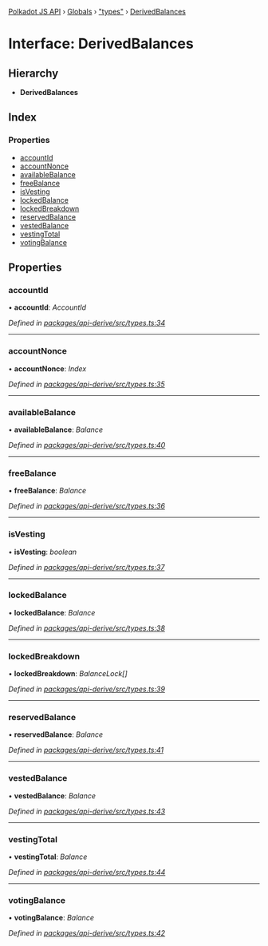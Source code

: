 [Polkadot JS API](../README.md) › [Globals](../globals.md) › ["types"](../modules/_types_.md) › [DerivedBalances](_types_.derivedbalances.md)

# Interface: DerivedBalances

## Hierarchy

* **DerivedBalances**

## Index

### Properties

* [accountId](_types_.derivedbalances.md#accountid)
* [accountNonce](_types_.derivedbalances.md#accountnonce)
* [availableBalance](_types_.derivedbalances.md#availablebalance)
* [freeBalance](_types_.derivedbalances.md#freebalance)
* [isVesting](_types_.derivedbalances.md#isvesting)
* [lockedBalance](_types_.derivedbalances.md#lockedbalance)
* [lockedBreakdown](_types_.derivedbalances.md#lockedbreakdown)
* [reservedBalance](_types_.derivedbalances.md#reservedbalance)
* [vestedBalance](_types_.derivedbalances.md#vestedbalance)
* [vestingTotal](_types_.derivedbalances.md#vestingtotal)
* [votingBalance](_types_.derivedbalances.md#votingbalance)

## Properties

###  accountId

• **accountId**: *AccountId*

*Defined in [packages/api-derive/src/types.ts:34](https://github.com/polkadot-js/api/blob/5739b69757/packages/api-derive/src/types.ts#L34)*

___

###  accountNonce

• **accountNonce**: *Index*

*Defined in [packages/api-derive/src/types.ts:35](https://github.com/polkadot-js/api/blob/5739b69757/packages/api-derive/src/types.ts#L35)*

___

###  availableBalance

• **availableBalance**: *Balance*

*Defined in [packages/api-derive/src/types.ts:40](https://github.com/polkadot-js/api/blob/5739b69757/packages/api-derive/src/types.ts#L40)*

___

###  freeBalance

• **freeBalance**: *Balance*

*Defined in [packages/api-derive/src/types.ts:36](https://github.com/polkadot-js/api/blob/5739b69757/packages/api-derive/src/types.ts#L36)*

___

###  isVesting

• **isVesting**: *boolean*

*Defined in [packages/api-derive/src/types.ts:37](https://github.com/polkadot-js/api/blob/5739b69757/packages/api-derive/src/types.ts#L37)*

___

###  lockedBalance

• **lockedBalance**: *Balance*

*Defined in [packages/api-derive/src/types.ts:38](https://github.com/polkadot-js/api/blob/5739b69757/packages/api-derive/src/types.ts#L38)*

___

###  lockedBreakdown

• **lockedBreakdown**: *BalanceLock[]*

*Defined in [packages/api-derive/src/types.ts:39](https://github.com/polkadot-js/api/blob/5739b69757/packages/api-derive/src/types.ts#L39)*

___

###  reservedBalance

• **reservedBalance**: *Balance*

*Defined in [packages/api-derive/src/types.ts:41](https://github.com/polkadot-js/api/blob/5739b69757/packages/api-derive/src/types.ts#L41)*

___

###  vestedBalance

• **vestedBalance**: *Balance*

*Defined in [packages/api-derive/src/types.ts:43](https://github.com/polkadot-js/api/blob/5739b69757/packages/api-derive/src/types.ts#L43)*

___

###  vestingTotal

• **vestingTotal**: *Balance*

*Defined in [packages/api-derive/src/types.ts:44](https://github.com/polkadot-js/api/blob/5739b69757/packages/api-derive/src/types.ts#L44)*

___

###  votingBalance

• **votingBalance**: *Balance*

*Defined in [packages/api-derive/src/types.ts:42](https://github.com/polkadot-js/api/blob/5739b69757/packages/api-derive/src/types.ts#L42)*
